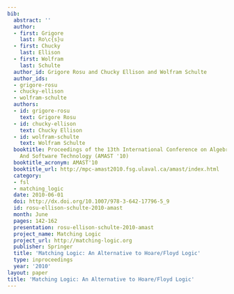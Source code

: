 ```yaml
---
bib:
  abstract: ''
  author:
  - first: Grigore
    last: Ro\c{s}u
  - first: Chucky
    last: Ellison
  - first: Wolfram
    last: Schulte
  author_id: Grigore Rosu and Chucky Ellison and Wolfram Schulte
  author_ids:
  - grigore-rosu
  - chucky-ellison
  - wolfram-schulte
  authors:
  - id: grigore-rosu
    text: Grigore Rosu
  - id: chucky-ellison
    text: Chucky Ellison
  - id: wolfram-schulte
    text: Wolfram Schulte
  booktitle: Proceedings of the 13th International Conference on Algebraic Methodology
    And Software Technology (AMAST '10)
  booktitle_acronym: AMAST'10
  booktitle_url: http://mpc-amast2010.fsg.ulaval.ca/amast/index.html
  category:
  - fsl
  - matching_logic
  date: 2010-06-01
  doi: http://dx.doi.org/10.1007/978-3-642-17796-5_9
  id: rosu-ellison-schulte-2010-amast
  month: June
  pages: 142-162
  presentation: rosu-ellison-schulte-2010-amast
  project_name: Matching Logic
  project_url: http://matching-logic.org
  publisher: Springer
  title: 'Matching Logic: An Alternative to Hoare/Floyd Logic'
  type: inproceedings
  year: '2010'
layout: paper
title: 'Matching Logic: An Alternative to Hoare/Floyd Logic'
---
```

